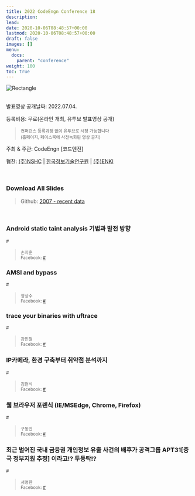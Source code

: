 ```yaml
---
title: 2022 CodeEngn Conference 18
description: 
lead: 
date: 2020-10-06T08:48:57+00:00
lastmod: 2020-10-06T08:48:57+00:00
draft: false
images: []
menu:
  docs:
    parent: "conference"
weight: 100
toc: true
---
```


<img class="img-fluid lazyload blur-up border-0" data-sizes=auto src=codeengn_conference_18_poster.png alt=Rectangle>
<br /><br />

발표영상 공개날짜: 2022.07.04. &nbsp;

등록비용: 무료(온라인 개최, 유투브 발표영상 공개) <br />
> <small>컨퍼런스 등록과정 없이 유투브로 시청 가능합니다<br />
> (홈페이지, 페이스북에 사전녹화된 영상 공지) </small>

주최 & 주관: CodeEngn [코드엔진] &nbsp;

협찬: <a href='https://nshc.net' target='_blank'>(주)NSHC</a> | <a href='http://www.kitri.re.kr' target='_blank'>한국정보기술연구원</a> | <a href='https://enki.co.kr' target='_blank'>(주)ENKI</a> &nbsp;

<br />

### Download All Slides

> Github: <a href='https://github.com/codeengn/codeengn-conference' target='_blank'>2007 - recent data</a>

<br />

### Android static taint analysis 기법과 발전 방향
<small>#</small>

> <small>손지훈 <br />
> Facebook: <a href='https://#' target='_blank'>#</a></small>


### AMSI and bypass
<small>#</small>

> <small>정상수 <br />
> Facebook: <a href='https://#' target='_blank'>#</a></small>


### trace your binaries with uftrace
<small>#</small>

> <small>강민철 <br />
> Facebook: <a href='https://#' target='_blank'>#</a></small>


### IP카메라, 환경 구축부터 취약점 분석까지
<small>#</small>

> <small>김현식 <br />
> Facebook: <a href='https://#' target='_blank'>#</a></small>


### 웹 브라우저 포렌식 (IE/MSEdge, Chrome, Firefox)
<small>#</small>

> <small>구동언 <br />
> Facebook: <a href='https://#' target='_blank'>#</a></small>


### 최근 벌어진 국내 금융권 개인정보 유출 사건의 배후가 공격그룹 APT31[중국 정부지원 추정] 이라고!? 두둥탁!?
<small>#</small>

> <small>서명환 <br />
> Facebook: <a href='https://#' target='_blank'>#</a></small>


<br /><br />

